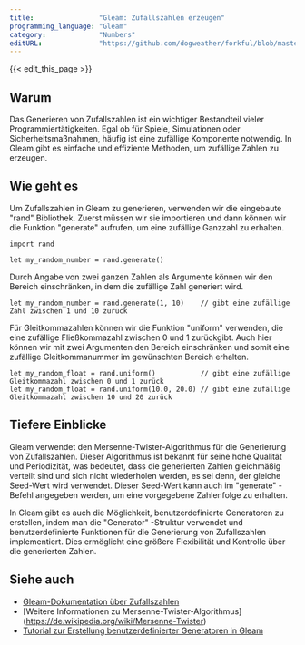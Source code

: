 ```yaml
---
title:                "Gleam: Zufallszahlen erzeugen"
programming_language: "Gleam"
category:             "Numbers"
editURL:              "https://github.com/dogweather/forkful/blob/master/content/de/gleam/generating-random-numbers.md"
---
```


{{< edit_this_page >}}

## Warum

Das Generieren von Zufallszahlen ist ein wichtiger Bestandteil vieler Programmiertätigkeiten. Egal ob für Spiele, Simulationen oder Sicherheitsmaßnahmen, häufig ist eine zufällige Komponente notwendig. In Gleam gibt es einfache und effiziente Methoden, um zufällige Zahlen zu erzeugen.

## Wie geht es

Um Zufallszahlen in Gleam zu generieren, verwenden wir die eingebaute "rand" Bibliothek. Zuerst müssen wir sie importieren und dann können wir die Funktion "generate" aufrufen, um eine zufällige Ganzzahl zu erhalten.

```Gleam
import rand

let my_random_number = rand.generate()
```

Durch Angabe von zwei ganzen Zahlen als Argumente können wir den Bereich einschränken, in dem die zufällige Zahl generiert wird.

```Gleam
let my_random_number = rand.generate(1, 10)    // gibt eine zufällige Zahl zwischen 1 und 10 zurück
```

Für Gleitkommazahlen können wir die Funktion "uniform" verwenden, die eine zufällige Fließkommazahl zwischen 0 und 1 zurückgibt. Auch hier können wir mit zwei Argumenten den Bereich einschränken und somit eine zufällige Gleitkommanummer im gewünschten Bereich erhalten.

```Gleam
let my_random_float = rand.uniform()           // gibt eine zufällige Gleitkommazahl zwischen 0 und 1 zurück
let my_random_float = rand.uniform(10.0, 20.0) // gibt eine zufällige Gleitkommazahl zwischen 10 und 20 zurück
```

## Tiefere Einblicke

Gleam verwendet den Mersenne-Twister-Algorithmus für die Generierung von Zufallszahlen. Dieser Algorithmus ist bekannt für seine hohe Qualität und Periodizität, was bedeutet, dass die generierten Zahlen gleichmäßig verteilt sind und sich nicht wiederholen werden, es sei denn, der gleiche Seed-Wert wird verwendet. Dieser Seed-Wert kann auch im "generate" -Befehl angegeben werden, um eine vorgegebene Zahlenfolge zu erhalten.

In Gleam gibt es auch die Möglichkeit, benutzerdefinierte Generatoren zu erstellen, indem man die "Generator" -Struktur verwendet und benutzerdefinierte Funktionen für die Generierung von Zufallszahlen implementiert. Dies ermöglicht eine größere Flexibilität und Kontrolle über die generierten Zahlen.

## Siehe auch

- [Gleam-Dokumentation über Zufallszahlen](https://gleam.run/documentation/stdlib/rand)
- [Weitere Informationen zu Mersenne-Twister-Algorithmus] (https://de.wikipedia.org/wiki/Mersenne-Twister)
- [Tutorial zur Erstellung benutzerdefinierter Generatoren in Gleam](https://gleam.run/how-to/generators)